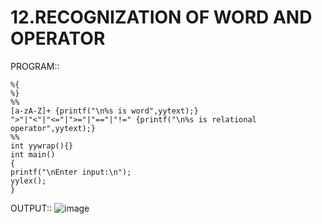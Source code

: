 # 12.RECOGNIZATION OF WORD AND OPERATOR

PROGRAM::
    
    %{
    %}
    %%
    [a-zA-Z]+ {printf("\n%s is word",yytext);}
    ">"|"<"|"<="|">="|"=="|"!=" {printf("\n%s is relational operator",yytext);}
    %%
    int yywrap(){}
    int main()
    {
    printf("\nEnter input:\n");
    yylex();
    }

OUTPUT::
![image](https://github.com/user-attachments/assets/c2687c4b-eb13-4973-a209-ff198a34de8e)
